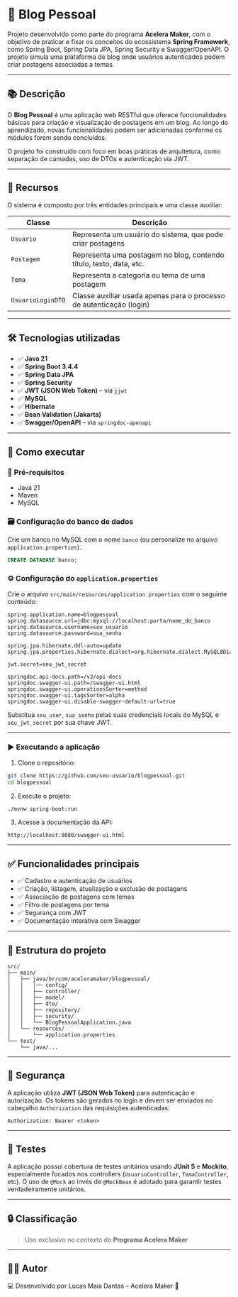 # 📝 Blog Pessoal

Projeto desenvolvido como parte do programa **Acelera Maker**, com o objetivo de praticar e fixar os conceitos do ecossistema **Spring Framework**, como Spring Boot, Spring Data JPA, Spring Security e Swagger/OpenAPI. O projeto simula uma plataforma de blog onde usuários autenticados podem criar postagens associadas a temas.

---

## 📚 Descrição

O **Blog Pessoal** é uma aplicação web RESTful que oferece funcionalidades básicas para criação e visualização de postagens em um blog. Ao longo do aprendizado, novas funcionalidades podem ser adicionadas conforme os módulos forem sendo concluídos.

O projeto foi construído com foco em boas práticas de arquitetura, como separação de camadas, uso de DTOs e autenticação via JWT.

---

## 🧩 Recursos

O sistema é composto por três entidades principais e uma classe auxiliar:

| Classe            | Descrição                                                                         |
|------------------|-----------------------------------------------------------------------------------|
| `Usuario`         | Representa um usuário do sistema, que pode criar postagens                        |
| `Postagem`        | Representa uma postagem no blog, contendo título, texto, data, etc.               |
| `Tema`            | Representa a categoria ou tema de uma postagem                                    |
| `UsuarioLoginDTO` | Classe auxiliar usada apenas para o processo de autenticação (login)             |

---

## 🛠️ Tecnologias utilizadas

- ✅ **Java 21**
- ✅ **Spring Boot 3.4.4**
- ✅ **Spring Data JPA**
- ✅ **Spring Security**
- ✅ **JWT (JSON Web Token)** – via `jjwt`
- ✅ **MySQL**
- ✅ **Hibernate**
- ✅ **Bean Validation (Jakarta)**
- ✅ **Swagger/OpenAPI** – via `springdoc-openapi`

---

## 🚀 Como executar

### 🔧 Pré-requisitos

- Java 21
- Maven
- MySQL

### 🗃️ Configuração do banco de dados

Crie um banco no MySQL com o nome `banco` (ou personalize no arquivo `application.properties`).

```sql
CREATE DATABASE banco;
```

### ⚙️ Configuração do `application.properties`

Crie o arquivo `src/main/resources/application.properties` com o seguinte conteúdo:

```properties
spring.application.name=blogpessoal
spring.datasource.url=jdbc:mysql://localhost:porta/nome_do_banco
spring.datasource.username=seu_usuario
spring.datasource.password=sua_senha

spring.jpa.hibernate.ddl-auto=update
spring.jpa.properties.hibernate.dialect=org.hibernate.dialect.MySQL8Dialect

jwt.secret=seu_jwt_secret

springdoc.api-docs.path=/v3/api-docs
springdoc.swagger-ui.path=/swagger-ui.html
springdoc.swagger-ui.operationsSorter=method
springdoc.swagger-ui.tagsSorter=alpha
springdoc.swagger-ui.disable-swagger-default-url=true
```

Substitua `seu_user`, `sua_senha` pelas suas credenciais locais do MySQL e `seu_jwt_secret` por sua chave JWT.

---

### ▶️ Executando a aplicação

1. Clone o repositório:

```bash
git clone https://github.com/seu-usuario/blogpessoal.git
cd blogpessoal
```

2. Execute o projeto:

```bash
./mvnw spring-boot:run
```

3. Acesse a documentação da API:

```
http://localhost:8080/swagger-ui.html
```

---

## ✅ Funcionalidades principais

- ✅ Cadastro e autenticação de usuários
- ✅ Criação, listagem, atualização e exclusão de postagens
- ✅ Associação de postagens com temas
- ✅ Filtro de postagens por tema
- ✅ Segurança com JWT
- ✅ Documentação interativa com Swagger

---

## 📁 Estrutura do projeto

```
src/
├── main/
│   ├── java/br/com/aceleramaker/blogpessoal/
|   |   |── config/
│   │   ├── controller/
│   │   ├── model/
│   │   ├── dto/
│   │   ├── repository/
│   │   ├── security/
│   │   └── BlogPessoalApplication.java
│   └── resources/
│       └── application.properties
└── test/
    └── java/...
```

---

## 🔐 Segurança

A aplicação utiliza **JWT (JSON Web Token)** para autenticação e autorização. Os tokens são gerados no login e devem ser enviados no cabeçalho `Authorization` das requisições autenticadas:

```http
Authorization: Bearer <token>
```

---

## 🧪 Testes

A aplicação possui cobertura de testes unitários usando **JUnit 5** e **Mockito**, especialmente focados nos controllers (`UsuarioController`, `TemaController`, etc). O uso de `@Mock` ao invés de `@MockBean` é adotado para garantir testes verdadeiramente unitários.

---

## 🔒 Classificação

> Uso exclusivo no contexto do **Programa Acelera Maker**

---

## 👨‍💻 Autor

💻 Desenvolvido por Lucas Maia Dantas – Acelera Maker 🚀
